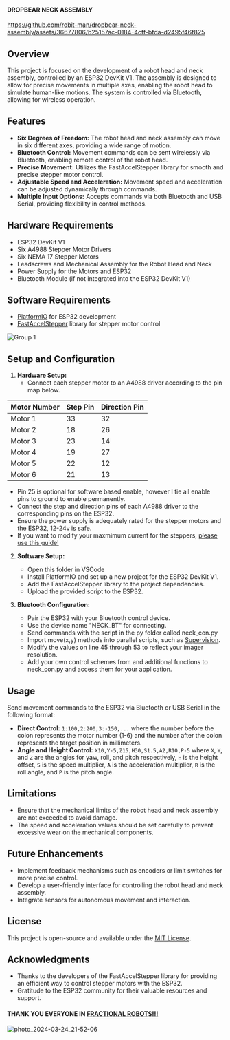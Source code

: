 #### DROPBEAR NECK ASSEMBLY

https://github.com/robit-man/dropbear-neck-assembly/assets/36677806/b25157ac-0184-4cff-bfda-d2495f46f825

## Overview

This project is focused on the development of a robot head and neck assembly, controlled by an ESP32 DevKit V1. The assembly is designed to allow for precise movements in multiple axes, enabling the robot head to simulate human-like motions. The system is controlled via Bluetooth, allowing for wireless operation.

## Features

- **Six Degrees of Freedom:** The robot head and neck assembly can move in six different axes, providing a wide range of motion.
- **Bluetooth Control:** Movement commands can be sent wirelessly via Bluetooth, enabling remote control of the robot head.
- **Precise Movement:** Utilizes the FastAccelStepper library for smooth and precise stepper motor control.
- **Adjustable Speed and Acceleration:** Movement speed and acceleration can be adjusted dynamically through commands.
- **Multiple Input Options:** Accepts commands via both Bluetooth and USB Serial, providing flexibility in control methods.

## Hardware Requirements

- ESP32 DevKit V1
- Six A4988 Stepper Motor Drivers
- Six NEMA 17 Stepper Motors
- Leadscrews and Mechanical Assembly for the Robot Head and Neck
- Power Supply for the Motors and ESP32
- Bluetooth Module (if not integrated into the ESP32 DevKit V1)

## Software Requirements

- [PlatformIO](https://platformio.org/) for ESP32 development
- [FastAccelStepper](https://github.com/gin66/FastAccelStepper) library for stepper motor control


![Group 1](https://github.com/robit-man/dropbear-neck-assembly/assets/36677806/05ccca6d-9036-46a9-8a09-2bdd573e0e20)

## Setup and Configuration

1. **Hardware Setup:**
   - Connect each stepper motor to an A4988 driver according to the pin map below.
     
| Motor Number | Step Pin | Direction Pin |
|--------------|----------|---------------|
| Motor 1      | 33       | 32            |
| Motor 2      | 18       | 26            |
| Motor 3      | 23       | 14            |
| Motor 4      | 19       | 27            |
| Motor 5      | 22       | 12            |
| Motor 6      | 21       | 13            |

   - Pin 25 is optional for software based enable, however I tie all enable pins to ground to enable permanently.
   - Connect the step and direction pins of each A4988 driver to the corresponding pins on the ESP32.
   - Ensure the power supply is adequately rated for the stepper motors and the ESP32, 12-24v is safe.
   - If you want to modify your maxmimum current for the steppers, [please use this guide!](https://www.youtube.com/watch?v=OpaUwWouyE0)

2. **Software Setup:**
   - Open this folder in VSCode
   - Install PlatformIO and set up a new project for the ESP32 DevKit V1.
   - Add the FastAccelStepper library to the project dependencies.
   - Upload the provided script to the ESP32.

4. **Bluetooth Configuration:**
   - Pair the ESP32 with your Bluetooth control device.
   - Use the device name "NECK_BT" for connecting.
   - Send commands with the script in the py folder called neck_con.py
   - Import move(x,y) methods into parallel scripts, such as [Supervision](https://github.com/roboflow/supervision).
   - Modify the values on line 45 through 53 to reflect your imager resolution.
   - Add your own control schemes from and additional functions to neck_con.py and access them for your application.

## Usage

Send movement commands to the ESP32 via Bluetooth or USB Serial in the following format:

- **Direct Control:** `1:100,2:200,3:-150,...` where the number before the colon represents the motor number (1-6) and the number after the colon represents the target position in millimeters.
- **Angle and Height Control:** `X10,Y-5,Z15,H30,S1.5,A2,R10,P-5` where `X`, `Y`, and `Z` are the angles for yaw, roll, and pitch respectively, `H` is the height offset, `S` is the speed multiplier, `A` is the acceleration multiplier, `R` is the roll angle, and `P` is the pitch angle.

## Limitations

- Ensure that the mechanical limits of the robot head and neck assembly are not exceeded to avoid damage.
- The speed and acceleration values should be set carefully to prevent excessive wear on the mechanical components.

## Future Enhancements

- Implement feedback mechanisms such as encoders or limit switches for more precise control.
- Develop a user-friendly interface for controlling the robot head and neck assembly.
- Integrate sensors for autonomous movement and interaction.

## License

This project is open-source and available under the [MIT License](LICENSE).

## Acknowledgments

- Thanks to the developers of the FastAccelStepper library for providing an efficient way to control stepper motors with the ESP32.
- Gratitude to the ESP32 community for their valuable resources and support.

#### THANK YOU EVERYONE IN [FRACTIONAL ROBOTS!!!](https://t.me/fractionalrobots)
![photo_2024-03-24_21-52-06](https://github.com/robit-man/dropbear-neck-assembly/assets/36677806/75925903-4144-4487-bab8-65af1bf8f8df) 

